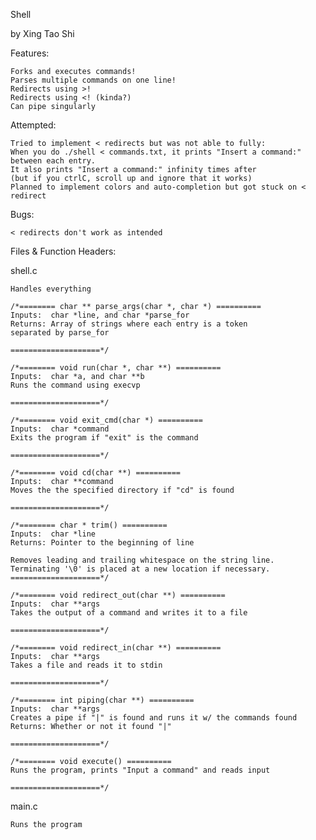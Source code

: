 Shell

by Xing Tao Shi

Features:

	Forks and executes commands!
	Parses multiple commands on one line!
	Redirects using >!
	Redirects using <! (kinda?)
	Can pipe singularly

Attempted:

	Tried to implement < redirects but was not able to fully:
	When you do ./shell < commands.txt, it prints "Insert a command:" between each entry.
	It also prints "Insert a command:" infinity times after
	(but if you ctrlC, scroll up and ignore that it works)
	Planned to implement colors and auto-completion but got stuck on < redirect

Bugs:

	< redirects don't work as intended
	
Files & Function Headers:

shell.c

	Handles everything
	
	/*======== char ** parse_args(char *, char *) ==========
	Inputs:  char *line, and char *parse_for
	Returns: Array of strings where each entry is a token 
	separated by parse_for

	====================*/
	
	/*======== void run(char *, char **) ==========
	Inputs:  char *a, and char **b
	Runs the command using execvp
	
	====================*/
	
	/*======== void exit_cmd(char *) ==========
	Inputs:  char *command
	Exits the program if "exit" is the command
	
	====================*/
		
	/*======== void cd(char **) ==========
	Inputs:  char **command
	Moves the the specified directory if "cd" is found 
	
	====================*/
	
	/*======== char * trim() ==========
	Inputs:  char *line 
	Returns: Pointer to the beginning of line

	Removes leading and trailing whitespace on the string line.
	Terminating '\0' is placed at a new location if necessary.
	====================*/
		
	/*======== void redirect_out(char **) ==========
	Inputs:  char **args
	Takes the output of a command and writes it to a file
	
	====================*/
			
	/*======== void redirect_in(char **) ==========
	Inputs:  char **args
	Takes a file and reads it to stdin
	
	====================*/
	
	/*======== int piping(char **) ==========
	Inputs:  char **args
	Creates a pipe if "|" is found and runs it w/ the commands found
	Returns: Whether or not it found "|"
	
	====================*/
		
	/*======== void execute() ==========
	Runs the program, prints "Input a command" and reads input
	
	====================*/
			
main.c

	Runs the program
	
